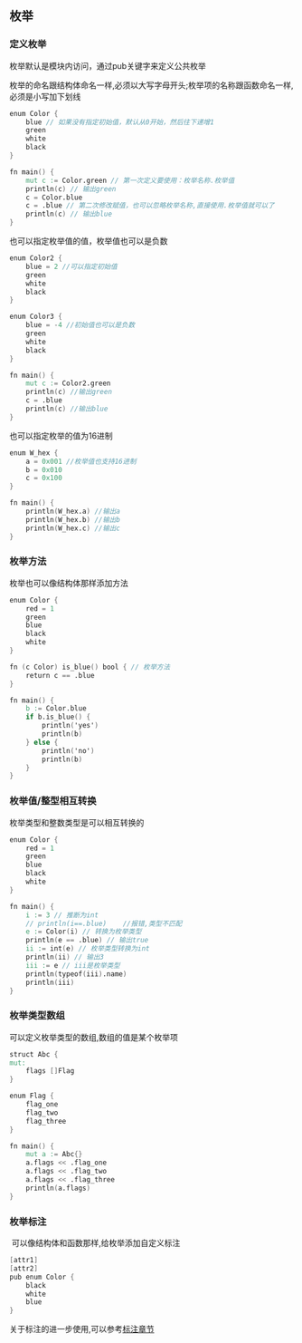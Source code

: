 ## 枚举

### 定义枚举

枚举默认是模块内访问，通过pub关键字来定义公共枚举

枚举的命名跟结构体命名一样,必须以大写字母开头;枚举项的名称跟函数命名一样,必须是小写加下划线

```v
enum Color {
	blue // 如果没有指定初始值，默认从0开始，然后往下递增1
	green
	white
	black
}

fn main() {
	mut c := Color.green // 第一次定义要使用：枚举名称.枚举值
	println(c) // 输出green
	c = Color.blue
	c = .blue // 第二次修改赋值，也可以忽略枚举名称,直接使用.枚举值就可以了
	println(c) // 输出blue
}

```

也可以指定枚举值的值，枚举值也可以是负数

```v
enum Color2 {
	blue = 2 //可以指定初始值
	green
	white
	black
}

enum Color3 {
	blue = -4 //初始值也可以是负数
	green
	white
	black
}

fn main() {
	mut c := Color2.green
	println(c) //输出green
	c = .blue
	println(c) //输出blue
}

```

也可以指定枚举的值为16进制

```v
enum W_hex {
	a = 0x001 //枚举值也支持16进制
	b = 0x010
	c = 0x100
}

fn main() {
	println(W_hex.a) //输出a
	println(W_hex.b) //输出b
	println(W_hex.c) //输出c
}
```

### 枚举方法

枚举也可以像结构体那样添加方法

```v
enum Color {
	red = 1
	green
	blue
	black
	white
}

fn (c Color) is_blue() bool { // 枚举方法
	return c == .blue
}

fn main() {
	b := Color.blue
	if b.is_blue() {
		println('yes')
		println(b)
	} else {
		println('no')
		println(b)
	}
}
```

### 枚举值/整型相互转换

枚举类型和整数类型是可以相互转换的

```v
enum Color {
	red = 1
	green
	blue
	black
	white
}

fn main() {
	i := 3 // 推断为int
	// println(i==.blue) 	//报错,类型不匹配
	e := Color(i) // 转换为枚举类型
	println(e == .blue) // 输出true
	ii := int(e) // 枚举类型转换为int
	println(ii) // 输出3
	iii := e // iii是枚举类型
	println(typeof(iii).name)
	println(iii)
}
```

### 枚举类型数组

可以定义枚举类型的数组,数组的值是某个枚举项

```v
struct Abc {
mut:
	flags []Flag
}

enum Flag {
	flag_one
	flag_two
	flag_three
}

fn main() {
	mut a := Abc{}
	a.flags << .flag_one
	a.flags << .flag_two
	a.flags << .flag_three
	println(a.flags)
}

```

###  枚举标注

​	可以像结构体和函数那样,给枚举添加自定义标注

```v
[attr1]
[attr2]
pub enum Color {
	black
	white
	blue
}
```

关于标注的进一步使用,可以参考[标注章节](attribute.md)